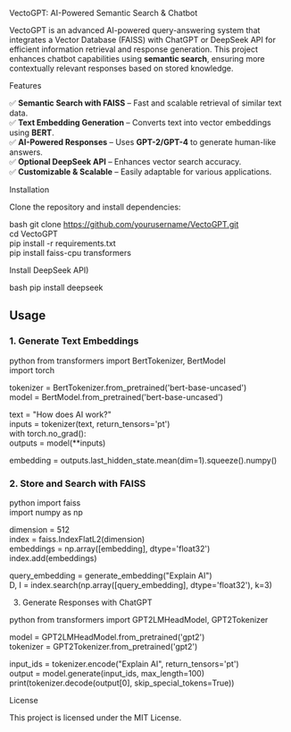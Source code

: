 VectoGPT: AI-Powered Semantic Search & Chatbot  

VectoGPT is an advanced AI-powered query-answering system that integrates a Vector Database (FAISS) with ChatGPT or DeepSeek API for efficient information retrieval and response generation. This project enhances chatbot capabilities using **semantic search**, ensuring more contextually relevant responses based on stored knowledge.  

Features 

✅ **Semantic Search with FAISS** – Fast and scalable retrieval of similar text data.  
✅ **Text Embedding Generation** – Converts text into vector embeddings using **BERT**.  
✅ **AI-Powered Responses** – Uses **GPT-2/GPT-4** to generate human-like answers.  
✅ **Optional DeepSeek API** – Enhances vector search accuracy.  
✅ **Customizable & Scalable** – Easily adaptable for various applications.  

Installation

Clone the repository and install dependencies:  

bash
git clone https://github.com/yourusername/VectoGPT.git  
cd VectoGPT  
pip install -r requirements.txt  
pip install faiss-cpu transformers  


Install DeepSeek API)  

bash
pip install deepseek  

## **Usage**  

### **1. Generate Text Embeddings**  

python
from transformers import BertTokenizer, BertModel  
import torch  

tokenizer = BertTokenizer.from_pretrained('bert-base-uncased')  
model = BertModel.from_pretrained('bert-base-uncased')  

text = "How does AI work?"  
inputs = tokenizer(text, return_tensors='pt')  
with torch.no_grad():  
    outputs = model(**inputs)  

embedding = outputs.last_hidden_state.mean(dim=1).squeeze().numpy()  

### **2. Store and Search with FAISS**  

python
import faiss  
import numpy as np  

dimension = 512  
index = faiss.IndexFlatL2(dimension)  
embeddings = np.array([embedding], dtype='float32')  
index.add(embeddings)  

query_embedding = generate_embedding("Explain AI")  
D, I = index.search(np.array([query_embedding], dtype='float32'), k=3) 

3. Generate Responses with ChatGPT 

python
from transformers import GPT2LMHeadModel, GPT2Tokenizer  

model = GPT2LMHeadModel.from_pretrained('gpt2')  
tokenizer = GPT2Tokenizer.from_pretrained('gpt2')  

input_ids = tokenizer.encode("Explain AI", return_tensors='pt')  
output = model.generate(input_ids, max_length=100)  
print(tokenizer.decode(output[0], skip_special_tokens=True))  

License 

This project is licensed under the MIT License.


